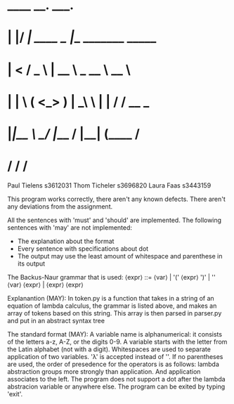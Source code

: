 #  ____  __.          ___.                      
# |    |/ _|   ____   \_ |__   _______  _____   
# |      <    /  _ \   | __ \  \_  __ \ \__  \  
# |    |  \  (  <_> )  | \_\ \  |  | \/  / __ \_
# |____|__ \  \____/   |___  /  |__|    (____  /
#         \/               \/                \/ 

Paul Tielens s3612031
Thom Ticheler s3696820
Laura Faas s3443159

This program works correctly, there aren't any known defects.
There aren't any deviations from the assignment. 

All the sentences with 'must' and 'should' are implemented.
The following sentences with 'may' are not implemented:
- The explanation about the format
- Every sentence with specifications about dot
- The output may use the least amount of whitespace and parenthese in its output
  
The Backus-Naur grammar that is used:
⟨expr⟩ ::= ⟨var⟩ | '(' ⟨expr⟩ ')' | '\' ⟨var⟩ ⟨expr⟩ | ⟨expr⟩ ⟨expr⟩

Explanantion (MAY):
In token.py is a function that takes in a string of an equation of lambda calculus, the grammar is listed above, and makes an array of tokens based on this string.
This array is then parsed in parser.py and put in an abstract syntax tree

The standard format (MAY):
A variable name is alphanumerical: it consists of the letters a-z, A-Z, or the digits 0-9. 
A variable starts with the letter from the Latin alphabet (not with a digit). 
Whitespaces are used to separate application of two variables. 'λ' is accepted instead of '\'.
If no parentheses are used, the order of presedence for the operators
is as follows: lambda abstraction groups more strongly than application. And application associates to the left. The program does not support a dot after the lambda abstracion variable or anywhere else.
The program can be exited by typing 'exit'.

